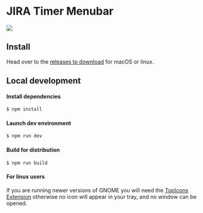# JIRA Timer Menubar

<img src="/static/demo.gif?raw=true">

## Install

Head over to the [releases to download](https://github.com/alexcroox/jira-timer-menubar/releases/latest) for macOS or linux.

## Local development

#### Install dependencies

```bash
$ npm install
```

#### Launch dev environment

```bash
$ npm run dev
```

#### Build for distribution

```bash
$ npm run build
```

#### For linux users

If you are running newer versions of GNOME you will need the 
[TopIcons Extension](https://extensions.gnome.org/extension/495/topicons/)
otherwise no icon will appear in your tray, and no window can be opened.
